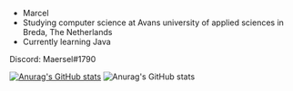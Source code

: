 - Marcel
- Studying computer science at Avans university of applied sciences in Breda, The Netherlands
- Currently learning Java

Discord: Maersel#1790

[![Anurag's GitHub stats](https://github-readme-stats.vercel.app/api?username=maersel)](https://github.com/anuraghazra/github-readme-stats)
![Anurag's GitHub stats](https://github-readme-stats.vercel.app/api?username=maersel&show_icons=true&theme=cobalt)


<!---
Maersel/Maersel is a ✨ special ✨ repository because its `README.md` (this file) appears on your GitHub profile.
You can click the Preview link to take a look at your changes.
--->
